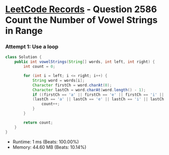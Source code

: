 # [LeetCode Records](../../README.md) - Question 2586 Count the Number of Vowel Strings in Range

### Attempt 1: Use a loop
```java
class Solution {
    public int vowelStrings(String[] words, int left, int right) {
        int count = 0;

        for (int i = left; i <= right; i++) {
            String word = words[i];
            Character firstCh = word.charAt(0);
            Character lastCh = word.charAt(word.length() - 1);
            if ((firstCh == 'a' || firstCh == 'e' || firstCh == 'i' || firstCh == 'o' || firstCh == 'u') && 
            (lastCh == 'a' || lastCh == 'e' || lastCh == 'i' || lastCh == 'o' || lastCh == 'u')) {
                count++;
            }
        }

        return count;
    }
}
```
- Runtime: 1 ms (Beats: 100.00%)
- Memory: 44.60 MB (Beats: 10.14%)

<br>
